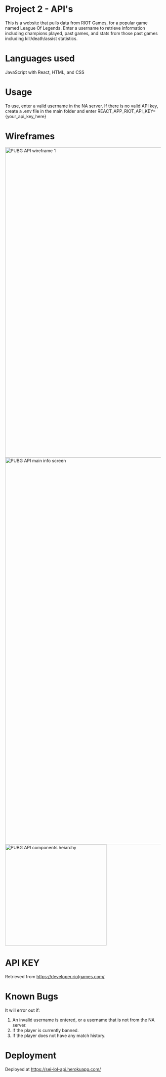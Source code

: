 # Project 2 - API's

This is a website that pulls data from RIOT Games, for a popular game named League Of Legends.
Enter a username to retrieve information including champions played, past games, and stats from those past games including kill/death/assist statistics.

# Languages used
JavaScript with React, HTML, and CSS

# Usage
To use, enter a valid username in the NA server. If there is no valid API key, create a .env file in the main folder and enter REACT_APP_RIOT_API_KEY={your_api_key_here}

# Wireframes
<img width="1004" alt="PUBG API wireframe 1" src="https://user-images.githubusercontent.com/47332766/56437817-d8a47980-62ae-11e9-826a-ff76d987e658.png">
<img width="1253" alt="PUBG API main info screen" src="https://user-images.githubusercontent.com/47332766/56437818-d8a47980-62ae-11e9-9047-03ff54a20939.png">
<img width="328" alt="PUBG API components heiarchy" src="https://user-images.githubusercontent.com/47332766/56437819-d8a47980-62ae-11e9-9d1f-8ef425e845ff.png">

# API KEY
Retrieved from https://developer.riotgames.com/

# Known Bugs
It will error out if:
1. An invalid username is entered, or a username that is not from the NA server.
2. If the player is currently banned.
3. If the player does not have any match history.

# Deployment
Deployed at https://sei-lol-api.herokuapp.com/